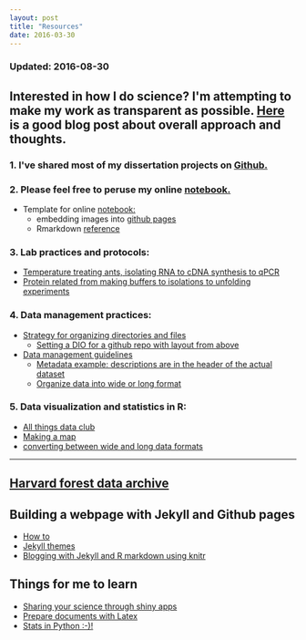 ```yaml
---
layout: post
title: "Resources"
date: 2016-03-30
---
```

### Updated: 2016-08-30

## Interested in how I do science? I'm attempting to make my work as transparent as possible. [Here](http://simplystatistics.org/2015/12/11/instead-of-research-on-reproducibility-just-do-reproducible-research/) is a good blog post about overall approach and thoughts.

### 1. I've shared most of my dissertation projects on [Github.](http://adnguyen.github.io/Dissertation_temperature_adaptation_ants/)

### 2. Please feel free to peruse my online [notebook.](https://adnguyen.github.io/Notebooks_and_Protocols/)

* Template for online [notebook:](https://github.com/adnguyen/adnguyen.github.io/blob/master/_posts/20160421_online_notebook.md)  
	* embedding images into [github pages](http://solutionoptimist.com/2013/12/28/awesome-github-tricks/)    
	* Rmarkdown [reference](http://rmarkdown.rstudio.com/index.html)    
	
### 3. Lab practices and protocols:     

* [Temperature treating ants, isolating RNA to cDNA synthesis to qPCR](https://github.com/adnguyen/Notebooks_and_Protocols/blob/master/2016_ANBE_protocols.md)    
* [Protein related from making buffers to isolations to unfolding experiments](https://github.com/adnguyen/2016_Protein_stability_evolution/blob/master/Documents/Protocols/Protocols.md)     


### 4. Data management practices:      
  

* <a href="http://journals.plos.org/ploscompbiol/article?id=10.1371/journal.pcbi.1000424">Strategy for organizing directories and files</a> 
	* [Setting a DIO for a github repo with layout from above](https://guides.github.com/activities/citable-code/)        
* <a href="http://journals.plos.org/ploscompbiol/article?id=10.1371/journal.pcbi.1004525">Data management guidelines</a>      
	* <a href="https://github.com/adnguyen/adnguyen.github.io/blob/master/assets/Metadata_example.csv">Metadata example: descriptions are in the header of the actual dataset</a>    
	* <a href="https://en.wikipedia.org/wiki/Wide_and_narrow_data">Organize data into wide or long format</a>     
		
### 5. Data visualization and statistics in R:     

* <a href="https://github.com/adnguyen/atd">All things data club</a>      
* <a href="http://adnguyen.github.io/blog/2015/10/07/makingmaps">Making a map</a>    
* <a href="http://www.cookbook-r.com/Manipulating_data/Converting_data_between_wide_and_long_format/">converting between wide and long data formats</a>      


---------


## <a href="http://harvardforest.fas.harvard.edu/harvard-forest-data-archive">Harvard forest data archive</a>

## Building a webpage with Jekyll and Github pages      
* <a href="https://www.smashingmagazine.com/2014/08/build-blog-jekyll-github-pages/">How to</a>     
* <a href="http://jekyllthemes.org/">Jekyll themes</a>  
* <a href="http://brooksandrew.github.io/simpleblog/articles/blogging-with-r-markdown-and-jekyll-using-knitr/">Blogging with Jekyll and R markdown using knitr</a>   

## Things for me to learn
* <a href="http://shiny.rstudio.com/tutorial/lesson7/">Sharing your science through shiny apps</a>
* <a href="http://www.latextemplates.com/">Prepare documents with Latex</a>
* <a href="https://github.com/ujjwalkarn/DataSciencePython">Stats in Python :-)!</a>
